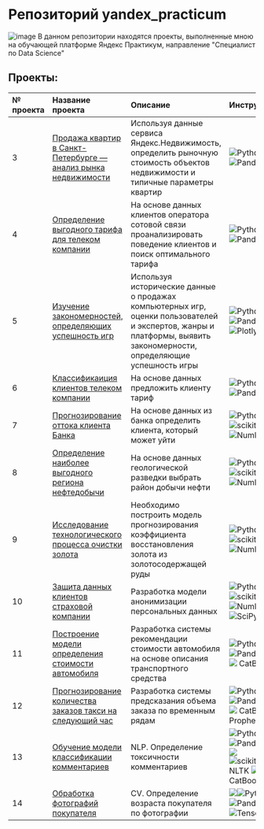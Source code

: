 # Репозиторий yandex_practicum 

![image](https://camo.githubusercontent.com/a2ac81a35fa82501f84d6ee52f4dedaffc233f32d5dfabe0a1074311a9be5be7/68747470733a2f2f6d69726f2e6d656469756d2e636f6d2f6d61782f313430302f302a75565030577745574f747048733430452e706e67)
В данном репозитории находятся проекты, выполненные мною на обучающей платформе Яндекс Практикум, направление "Специалист по Data Science"

## Проекты:

| № проекта | Название проекта | Описание | Инструменты |
| :---------------------- | :---------------------- | :---------------------- | :---------------------- |
| 3 | [Продажа квартир в Санкт-Петербурге — анализ рынка недвижимости](https://github.com/VorobyevEgor/yandex_practicum/tree/main/3.Apartments_for_sale_in_St.%20Petersburg-real_estate_market_analysis) | Используя данные сервиса Яндекс.Недвижимость, определить рыночную стоимость объектов недвижимости и типичные параметры квартир|![Python](https://img.shields.io/badge/python-3670A0?logo=python&logoColor=ffdd54)![Pandas](https://img.shields.io/badge/pandas-%23150458.svg?logo=pandas&logoColor=white)<img src="https://img.shields.io/badge/MatPlotlib-black?style=flat-square"/>|
| 4 | [Определение выгодного тарифа для телеком компании](https://github.com/VorobyevEgor/yandex_practicum/tree/main/4.Determining_a_favorable_tariff_for_a_telecom_company) | На основе данных клиентов оператора сотовой связи проанализировать поведение клиентов и поиск оптимального тарифа |![Python](https://img.shields.io/badge/python-3670A0?logo=python&logoColor=ffdd54)![Pandas](https://img.shields.io/badge/pandas-%23150458.svg?logo=pandas&logoColor=white)<img src="https://img.shields.io/badge/MatPlotlib-black?style=flat-square"/>|
| 5 | [Изучение закономерностей, определяющих успешность игр](https://github.com/VorobyevEgor/yandex_practicum/tree/main/5.Studying_the_patterns_that_determine_the_success_of_games) | Используя исторические данные о продажах компьютерных игр, оценки пользователей и экспертов, жанры и платформы, выявить закономерности, определяющие успешность игры  |![Python](https://img.shields.io/badge/python-3670A0?logo=python&logoColor=ffdd54)![Pandas](https://img.shields.io/badge/pandas-%23150458.svg?logo=pandas&logoColor=white)![Plotly](https://img.shields.io/badge/Plotly-%233F4F75.svg?logo=plotly&logoColor=white)<img src="https://img.shields.io/badge/MatPlotlib-black?style=flat-square"/>|
| 6 | [Классификаиция клиентов телеком компании](https://github.com/VorobyevEgor/yandex_practicum/tree/main/6.Classification_of_telecom_company_clients) | На основе данных предложить клиенту тариф |![Python](https://img.shields.io/badge/python-3670A0?logo=python&logoColor=ffdd54)![Pandas](https://img.shields.io/badge/pandas-%23150458.svg?logo=pandas&logoColor=white)<img src="https://img.shields.io/badge/MatPlotlib-black?style=flat-square"/><img src="https://img.shields.io/badge/statsmodels-black?style=flat-square&"/>|
| 7 | [Прогнозирование оттока клиента Банка](https://github.com/VorobyevEgor/yandex_practicum/tree/main/7.Forecasting_the_outflow_of_Bank_customers) | На основе данных из банка определить клиента, который может уйти |![Python](https://img.shields.io/badge/python-3670A0?logo=python&logoColor=ffdd54)<img src="https://img.shields.io/badge/Pandas-black?style=flat-square&logo=pandas&logoColor=orange"/>![scikit-learn](https://img.shields.io/badge/scikit--learn-%23F7931E.svg?logo=scikit-learn&logoColor=white)![NumPy](https://img.shields.io/badge/numpy-%23013243.svg?logo=numpy&logoColor=white)<img src="https://img.shields.io/badge/MatPlotlib-black?style=flat-square"/> |
| 8 | [Определение наиболее выгодного региона нефтедобычи](https://github.com/VorobyevEgor/yandex_practicum/tree/main/8.Determining_the_most_profitable_oil_production_region) | На основе данных геологической разведки выбрать район добычи нефти |![Python](https://img.shields.io/badge/python-3670A0?logo=python&logoColor=ffdd54)<img src="https://img.shields.io/badge/Pandas-black?style=flat-square&logo=pandas&logoColor=orange"/>![scikit-learn](https://img.shields.io/badge/scikit--learn-%23F7931E.svg?logo=scikit-learn&logoColor=white)![NumPy](https://img.shields.io/badge/numpy-%23013243.svg?logo=numpy&logoColor=white)<img src="https://img.shields.io/badge/MatPlotlib-black?style=flat-square"/>|
| 9 | [Исследование технологического процесса очистки золота](https://github.com/VorobyevEgor/yandex_practicum/tree/main/9.Investigation_of_the_technological_process_of_gold_purification) | Необходимо построить модель прогнозирования коэффициента восстановления золота из золотосодержащей руды | ![Python](https://img.shields.io/badge/python-3670A0?logo=python&logoColor=ffdd54)<img src="https://img.shields.io/badge/Pandas-black?style=flat-square&logo=pandas&logoColor=orange"/>![scikit-learn](https://img.shields.io/badge/scikit--learn-%23F7931E.svg?logo=scikit-learn&logoColor=white)![NumPy](https://img.shields.io/badge/numpy-%23013243.svg?logo=numpy&logoColor=white)<img src="https://img.shields.io/badge/MatPlotlib-black?style=flat-square"/>|
| 10 | [Защита данных клиентов страховой компании](https://github.com/VorobyevEgor/yandex_practicum/tree/main/10.Protection_of_insurance_company's_customer_data) | Разработка модели анонимизации персональных данных | ![Python](https://img.shields.io/badge/python-3670A0?logo=python&logoColor=ffdd54)<img src="https://img.shields.io/badge/Pandas-black?style=flat-square&logo=pandas&logoColor=orange"/>![scikit-learn](https://img.shields.io/badge/scikit--learn-%23F7931E.svg?logo=scikit-learn&logoColor=white)![NumPy](https://img.shields.io/badge/numpy-%23013243.svg?logo=numpy&logoColor=white)<img src="https://img.shields.io/badge/MatPlotlib-black?style=flat-square"/>![SciPy](https://img.shields.io/badge/SciPy-%230C55A5.svg?logo=scipy&logoColor=%white)<img src="https://img.shields.io/badge/statsmodels-black?style=flat-square&"/>|
| 11 | [Построение модели определения стоимости автомобиля](https://github.com/VorobyevEgor/yandex_practicum/tree/main/11.Building_a_model_for_determining_the_cost_of_a_car) | Разработка системы рекомендации стоимости автомобиля на основе описания транспортного средства |![Python](https://img.shields.io/badge/python-3670A0?logo=python&logoColor=ffdd54)![Pandas](https://img.shields.io/badge/pandas-%23150458.svg?logo=pandas&logoColor=white)<img src="https://img.shields.io/badge/MatPlotlib-black?style=flat-square"/><img src="https://img.shields.io/badge/Sklearn-black?style=flat-square&logo=scikitlearn&logoColor=orange"/><img src="https://img.shields.io/badge/LightGBM-black?style=flat-square"/> CatBoost|
| 12 | [Прогнозирование количества заказов такси на следующий час](https://github.com/VorobyevEgor/yandex_practicum/tree/main/12.Forecasting_the_number_of_taxi_orders_for_the_next_hour) | Разработка системы предсказания объема заказа по временным рядам |![Python](https://img.shields.io/badge/python-3670A0?logo=python&logoColor=ffdd54)![Pandas](https://img.shields.io/badge/pandas-%23150458.svg?logo=pandas&logoColor=white)<img src="https://img.shields.io/badge/MatPlotlib-black?style=flat-square"/><img src="https://img.shields.io/badge/statsmodels-black?style=flat-square&"/><img src="https://img.shields.io/badge/Scikitlearn-black?style=flat-square&logo=scikitlearn&logoColor=yellow"/> CatBoost <img src="https://img.shields.io/badge/LightGBM-black?style=flat-square"/> Prophet|
| 13 | [Обучение модели классификации комментариев](https://github.com/VorobyevEgor/yandex_practicum/tree/main/13.Training_the_comment_classification_model) | NLP. Определение токсичности комментариев | ![Python](https://img.shields.io/badge/python-3670A0?logo=python&logoColor=ffdd54)![Pandas](https://img.shields.io/badge/pandas-%23150458.svg?logo=pandas&logoColor=white)<img src="https://img.shields.io/badge/MatPlotlib-black?style=flat-square"/><img src="https://img.shields.io/badge/SciPy-black?style=flat-square&logo=scipy&logoColor=orange"/><img src="https://img.shields.io/badge/TQDM-black?style=flat-square&logo=tqdm&logoColor=orange"/>![scikit-learn](https://img.shields.io/badge/scikit--learn-%23F7931E.svg?logo=scikit-learn&logoColor=white) NLTK <img src="https://img.shields.io/badge/LightGBM-black?style=flat-square"/> CatBoost|
| 14 | [Обработка фотографий покупателя](https://github.com/VorobyevEgor/yandex_practicum/tree/main/14.Processing_of_buyer's_photos) | CV. Определение возраста покупателя по фотографии |<img src="https://img.shields.io/badge/Keras-black?style=flat-square&logo=keras&logoColor=red"/>![Python](https://img.shields.io/badge/python-3670A0?logo=python&logoColor=ffdd54)![Pandas](https://img.shields.io/badge/pandas-%23150458.svg?logo=pandas&logoColor=white)<img src="https://img.shields.io/badge/MatPlotlib-black?style=flat-square"/>![TensorFlow](https://img.shields.io/badge/TensorFlow-%23FF6F00.svg?logo=TensorFlow&logoColor=white)|
